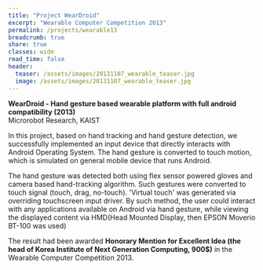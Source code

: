 ```yaml
---
title: "Project WearDroid"
excerpt: "Wearable Computer Competition 2013"
permalink: /projects/wearable13
breadcrumb: true
share: true
classes: wide
read_time: false
header:
  teaser: /assets/images/20131107_wearable_teaser.jpg
  image: /assets/images/20131107_wearable_teaser.jpg
---
```


**WearDroid - Hand gesture based wearable platform with full android compatibility (2013)**  
Microrobot Research, KAIST

In this project, based on hand tracking and hand gesture detection, we successfully implemented an input device that directly interacts with Android Operating System. The hand gesture is converted to touch motion, which is simulated on general mobile device that runs Android. 

The hand gesture was detected both using flex sensor powered gloves and camera based hand-tracking algorithm. Such gestures were converted to touch signal (touch, drag, no-touch). 'Virtual touch' was generated via overriding touchscreen input driver. By such method, the user could interact with any applications available on Android via hand gesture, while viewing the displayed content via HMD(Head Mounted Display, then EPSON Moverio BT-100 was used)

The result had been awarded **Honorary Mention for Excellent Idea (the head of Korea Institute of Next Generation Computing, 900$)** in the Wearable Computer Competition 2013. 